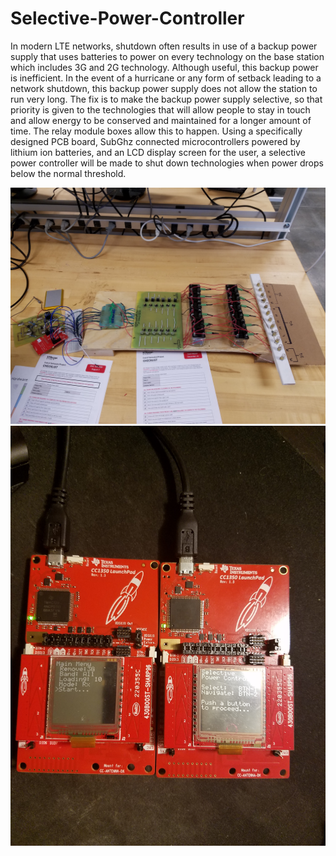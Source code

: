 # Selective-Power-Controller

In modern LTE networks, shutdown often results in use of a backup power supply that uses batteries to power on every technology on the base station which includes 3G and 2G technology. Although useful, this backup power is inefficient. In the event of a hurricane or any form of setback leading to a network shutdown, this backup power supply does not allow the station to run very long. The fix is to make the backup power supply selective, so that priority is given to the technologies that will allow people to stay in touch and allow energy to be conserved and maintained for a longer amount of time. The relay module boxes allow this to happen. Using a specifically designed PCB board, SubGhz connected microcontrollers powered by lithium ion batteries, and an LCD display screen for the user, a selective power controller will be made to shut down technologies when power drops below the normal threshold.

![alt text](https://github.com/SiegfriedProjects/Selective-Power-Controller/blob/master/20180803_143902.jpg)
![alt text](https://github.com/SiegfriedProjects/Selective-Power-Controller/blob/master/20180420_022012.jpg)

